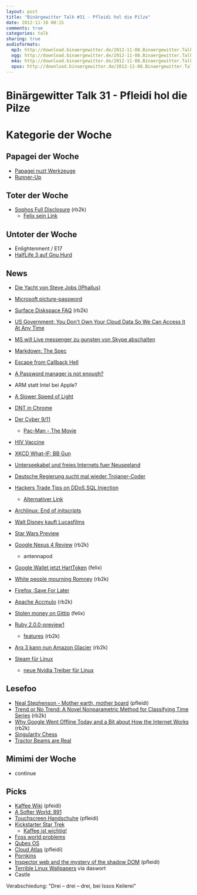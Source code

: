 ```yaml
---
layout: post
title: "Binärgewitter Talk #31 - Pfleidi hol die Pilze"
date: 2012-11-10 00:15
comments: true
categories: talk
sharing: true
audioformats:
  mp3: http://download.binaergewitter.de/2012-11-08.Binaergewitter.Talk.31.mp3
  ogg: http://download.binaergewitter.de/2012-11-08.Binaergewitter.Talk.31.ogg
  m4a: http://download.binaergewitter.de/2012-11-08.Binaergewitter.Talk.31.om4a
  opus: http://download.binaergewitter.de/2012-11-08.Binaergewitter.Talk.31.opus
---
```


# Binärgewitter Talk 31 - Pfleidi hol die Pilze

# Kategorie der Woche

## Papagei der Woche

- [Papagei nuzt Werkzeuge]( http://arstechnica.com/science/2012/11/parrot-in-captivity-manufactures-tools-something-not-seen-in-the-wild/ )
- [Runner-Up]( https://lh4.googleusercontent.com/-yoaN7movr4g/UClREFEGD2I/AAAAAAABIy8/W_l7Za9I_Sc/s480/My+First+Project-new.gif )

## Toter der Woche

- [Sophos Full Disclosure]( http://lists.grok.org.uk/pipermail/full-disclosure/2012-November/088813.html ) (rb2k)
    * [Felix sein Link]( http://www.cso.com.au/article/441070/google_security_researcher_keep_sophos_away_from_high_value_systems/ )

## Untoter der Woche

* Enlightenment / E17
* [HalfLife 3 auf Gnu Hurd]( http://www.muktware.com/4760/half-life-3-linux-exclusive )

## News


- [Die Yacht von Steve Jobs (IPhallus)]( http://www.cultofmac.com/198521/the-yatcht-steve-jobs-designed-with-philippe-starck-has-finally-been-unveiled/ )
- [Microsoft picture-password](http://news.cnet.com/8301-17852_3-57541847-71/microsofts-picture-password-ad-intriguing-or-confusing/ )
- [Surface Diskspace FAQ]( http://www.microsoft.com/Surface/en-US/support/surface-with-windows-RT/files-folders-and-online-storage/surface-disk-space-faq ) (rb2k)
- [US Government: You Don't Own Your Cloud Data So We Can Access It At Any Time](http://news.ycombinator.net/item?id=4736448 )
- [MS will Live messenger zu gunsten von Skype abschalten]( http://www.golem.de/news/microsoft-dem-windows-live-messenger-droht-das-aus-1211-95533.html )
- [Markdown: The Spec]( http://news.ycombinator.net/item?id=4716322 )
- [Escape from Callback Hell]( http://elm-lang.org/learn/Escape-from-Callback-Hell.elm )
- [A Password manager is not enough?]( http://www.itproportal.com/2012/11/01/online-security-tips-a-password-manager-alone-isnt-enough/ )

- ARM statt Intel bei Apple?

- [A Slower Speed of Light]( http://gamelab.mit.edu/games/a-slower-speed-of-light/ )
- [DNT in Chrome]( http://arstechnica.com/tech-policy/2012/11/do-not-track-finally-arrives-with-version-23-of-chrome/ )
- [Der Cyber 9/11]( http://www.networkworld.com/news/2012/110712-security-experts-push-back-at-264036.html )
    * [Pac-Man - The Movie]( http://vimeo.com/46717788 )
- [HIV Vaccine]( http://science.slashdot.org/story/12/11/06/2325234/hiv-vaccine-safe-enough-to-pass-phase-1-human-trials )
- [XKCD What-IF: BB Gun](http://what-if.xkcd.com/18/ )
- [Unterseekabel und freies Internets fuer Neuseeland]( http://arstechnica.com/business/2012/11/kim-dotcom-now-plans-to-give-new-zealand-free-broadband-pipe-to-us/ )
- [Deutsche Regierung sucht mal wieder Trojaner-Coder]( http://www.h-online.com/security/news/item/German-Customs-Investigation-Bureau-seeks-trojan-programmers-1743025.html )
- [Hackers Trade Tips on DDoS,SQL Injection]( http://www.informationweek.com/security/attacks/hackers-trade-tips-on-ddos-sql-injection/240012531 )
    * [Alternativer Link]( http://www.theregister.co.uk/2012/11/08/hard_token_in_credit_card/ )
- [Archlinux: End of initscripts]( https://www.archlinux.org/news/end-of-initscripts-support/ )

- [Walt Disney kauft Lucasfilms]( http://arstechnica.com/gaming/2012/10/walt-disney-buys-lucasfilm-promises-star-wars-episode-7-in-2015/ )
- [Star Wars Preview]( https://lh4.googleusercontent.com/-8MAw_UJERYw/UJBAppoOOXI/AAAAAAAAYfg/WH077Gamz9M/s500/tumblr_mc7lqvKn4d1ri1fcro1_500.gif )
- [Google Nexus 4 Review]( http://www.androidpolice.com/2012/11/07/google-nexus-4-review-the-beautifully-crafted-premium-flagship-phone-that-android-deserves/ ) (rb2k)
    - antennapod
- [Google Wallet jetzt HartToken]( http://arstechnica.com/gadgets/2012/11/google-wallet-may-integrate-programmable-payment-cards/ ) (felix)
- [White people mourning Romney]( http://whitepeoplemourningromney.tumblr.com/ ) (rb2k)
- [Firefox :Save For Later]( https://blog.mozilla.org/ux/2012/10/save-for-later/ )
- [Apache Accmulo]( http://accumulo.apache.org/ ) (rb2k)
- [Stolen money on Gittip]( http://blog.gittip.com/post/35057426257/stolen-money-on-gittip-part-1 ) (felix)
- [Ruby 2.0.0-preview1]( http://blade.nagaokaut.ac.jp/cgi-bin/scat.rb/ruby/ruby-dev/46348 )
    * [features]( http://globaldev.co.uk/2012/11/ruby-2-0-0-preview-features/ ) (rb2k)
- [Arq 3 kann nun Amazon Glacier]( http://www.haystacksoftware.com/blog/2012/11/arq-cloud-backup-for-mac-adds-support-for-amazon-glacier/ ) (rb2k)
- [Steam für Linux](http://www.heise.de/open/meldung/Steam-fuer-Linux-startet-im-Betatest-1744961.html )
    * [neue Nvidia Treiber für Linux]( http://www.heise.de/open/meldung/Nvidia-Neuer-Linux-Treiber-fuer-mehr-Leistung-beim-Spielen-1745377.html )

## Lesefoo

- [Neal Stephenson - Mother earth, mother board]( http://www.wired.com/wired/archive/4.12/ffglass_pr.html ) (pfleidi)
- [Trend or No Trend: A Novel Nonparametric Method for Classifying Time Series]( http://web.mit.edu/snikolov/Public/trend.pdf ) (rb2k)
- [Why Google Went Offline Today and a Bit about How the Internet Works]( http://blog.cloudflare.com/why-google-went-offline-today-and-a-bit-about ) (rb2k)
- [Singularity Chess]( http://abstractstrategygames.blogspot.de/2010/10/singularity-chess.html )
- [Tractor Beams are Real]( http://physics.nyu.edu/grierlab/conveyor7c/ )


## Mimimi der Woche

- continue 

## Picks

- [Kaffee Wiki]( http://www.kaffeewiki.de/ ) (pfeidi)
- [A Softer World: 891]( http://www.asofterworld.com/index.php?id=891 )
- [Touchscreen Handschuhe]( https://www.amazon.de/dp/B008F4W0DS/ref=as_li_ss_til?tag=pfleidi-21 ) (pfleidi)
- [Kickstarter Star Trek](http://www.kickstarter.com/projects/145553614/star-trek-renegades )
    * [Kaffee ist wichtig!]( nkdev.de/misc/kaffee2.jpg )
- [Foss world problems]( http://www.reddit.com/r/fossworldproblems )
- [Qubes OS]( http://qubes-os.org/Home.html )
- [Cloud Atlas]( http://www.imdb.com/title/tt1371111/ ) (pfleidi)
- [Pornkins]( http://www.pornkins.com/store )
- [Inspector web and the mystery of the shadow DOM]( http://2012.jsconf.eu/speaker/2012/08/24/inspector-web-and-the-mystery-of-the-shadow-dom.html ) (pfleidi)
- [Terrible Linux Wallpapers]( http://terriblelinuxwallpaper.tumblr.com/ ) via daswort
- Castle

Verabschiedung:
"Drei – drei – drei, bei Issos Keilerei"
